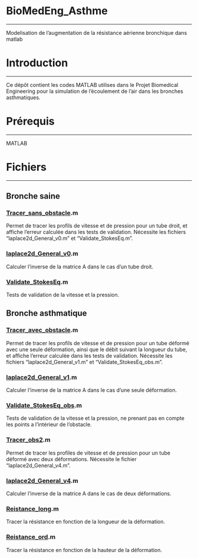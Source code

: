 # BioMedEng_Asthme
---
Modelisation de l’augmentation de la résistance aérienne bronchique dans matlab

# Introduction

---

Ce dépôt contient les codes MATLAB utilises dans le Projet Biomedical Engineering pour la simulation de l’écoulement de l’air dans les bronches asthmatiques.

# Prérequis

---

MATLAB

# Fichiers

---

## Bronche saine

### [Tracer_sans_obstacle](https://github.com/Youssef-ADOUIRI/BioMedEng_Asthme/blob/master/Tracer_sans_obstacle.m).m

Permet de tracer les profils de vitesse et de pression pour un tube droit, et affiche l’erreur calculée dans les tests de validation. Nécessite les fichiers “laplace2d_General_v0.m” et “Validate_StokesEq.m”.

### [laplace2d_General_v0](https://github.com/Youssef-ADOUIRI/BioMedEng_Asthme/blob/master/laplace2d_General_v0.m).m

Calculer l’inverse de la matrice A dans le cas d’un tube droit.

### [Validate_StokesEq](https://github.com/Youssef-ADOUIRI/BioMedEng_Asthme/blob/master/Validate_StokesEq.m).m

Tests de validation de la vitesse et la pression.

## Bronche asthmatique

### [Tracer_avec_obstacle](https://github.com/Youssef-ADOUIRI/BioMedEng_Asthme/blob/master/Tracer_avec_obstacle.m).m

Permet de tracer les profils de vitesse et de pression pour un tube déformé avec une seule déformation, ainsi que le débit suivant la longueur du tube, et affiche l’erreur calculée dans les tests de validation. Nécessite les fichiers “laplace2d_General_v1.m” et “Validate_StokesEq_obs.m”.

### [laplace2d_General_v1](https://github.com/Youssef-ADOUIRI/BioMedEng_Asthme/blob/master/laplace2d_General_v1.m).m

Calculer l’inverse de la matrice A dans le cas d’une seule déformation.

### [Validate_StokesEq_obs](https://github.com/Youssef-ADOUIRI/BioMedEng_Asthme/blob/master/Validate_StokesEq_obs.m).m

Tests de validation de la vitesse et la pression, ne prenant pas en compte les points a l’intérieur de l’obstacle.

### [Tracer_obs2](https://github.com/Youssef-ADOUIRI/BioMedEng_Asthme/blob/master/Tracer_obs2.m).m

Permet de tracer les profiles de vitesse et de pression pour un tube déformé avec deux déformations. Nécessite le fichier “laplace2d_General_v4.m”.

### [laplace2d_General_v4](https://github.com/Youssef-ADOUIRI/BioMedEng_Asthme/blob/master/laplace2d_General_v4.m).m

Calculer l’inverse de la matrice A dans le cas de deux déformations.

### [Reistance_long](https://github.com/Youssef-ADOUIRI/BioMedEng_Asthme/blob/master/Reistance_long.m).m

Tracer la résistance en fonction de la longueur de la déformation.

### [Reistance_ord](https://github.com/Youssef-ADOUIRI/BioMedEng_Asthme/blob/master/Reistance_ord.m).m

Tracer la résistance en fonction de la hauteur de la déformation.
